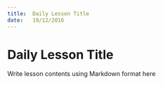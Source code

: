 ```yaml
---
title:  Daily Lesson Title
date:   19/12/2016
---
```


# Daily Lesson Title

Write lesson contents using Markdown format here
